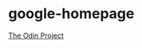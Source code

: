 # google-homepage
<title>Google Project</title>
<title>Easy Version</title>
<a href="http://www.theodinproject.com/web-development-101/html-css">The Odin Project</a>
